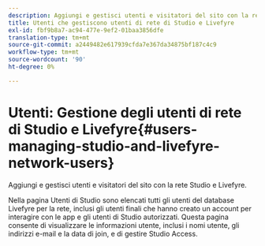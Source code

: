 ```yaml
---
description: Aggiungi e gestisci utenti e visitatori del sito con la rete Studio e Livefyre.
title: Utenti che gestiscono utenti di rete di Studio e Livefyre
exl-id: fbf9b8a7-ac94-477e-9ef2-01baa3856dfe
translation-type: tm+mt
source-git-commit: a2449482e617939cfda7e367da34875bf187c4c9
workflow-type: tm+mt
source-wordcount: '90'
ht-degree: 0%

---
```


# Utenti: Gestione degli utenti di rete di Studio e Livefyre{#users-managing-studio-and-livefyre-network-users}

Aggiungi e gestisci utenti e visitatori del sito con la rete Studio e Livefyre.

Nella pagina Utenti di Studio sono elencati tutti gli utenti del database Livefyre per la rete, inclusi gli utenti finali che hanno creato un account per interagire con le app e gli utenti di Studio autorizzati. Questa pagina consente di visualizzare le informazioni utente, inclusi i nomi utente, gli indirizzi e-mail e la data di join, e di gestire Studio Access.
